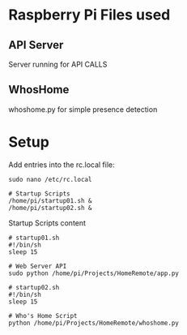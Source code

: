 # Raspberry Pi Files used

## API Server
Server running for API CALLS

## WhosHome
whoshome.py for simple presence detection


# Setup
Add entries into the rc.local file:

```shell
sudo nano /etc/rc.local
```

```shell
# Startup Scripts
/home/pi/startup01.sh &
/home/pi/startup02.sh &
```

Startup Scripts content

```shell
# startup01.sh
#!/bin/sh
sleep 15

# Web Server API
sudo python /home/pi/Projects/HomeRemote/app.py
```

```shell
# startup02.sh
#!/bin/sh
sleep 15

# Who's Home Script
python /home/pi/Projects/HomeRemote/whoshome.py
```
